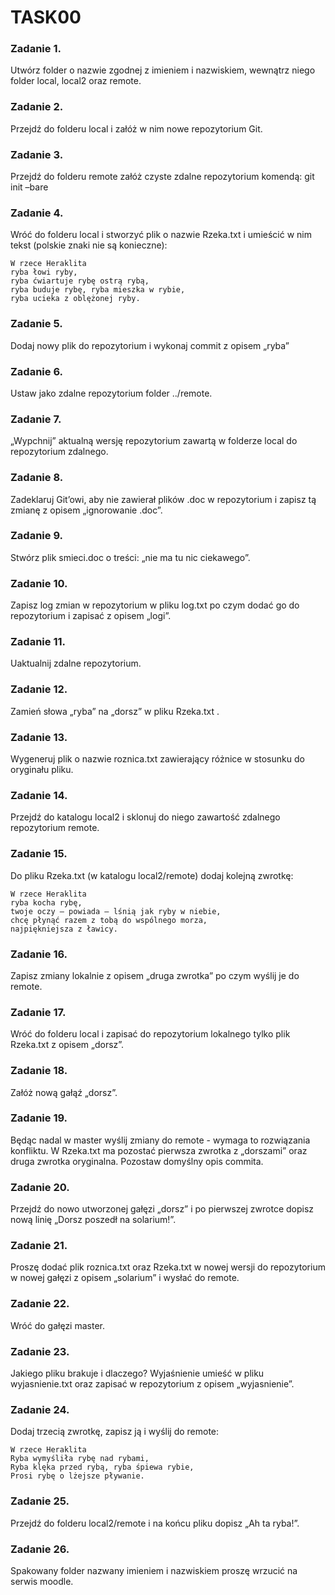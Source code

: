 # TASK00

### **Zadanie 1.**
Utwórz folder o nazwie zgodnej z imieniem i nazwiskiem, wewnątrz niego folder
local, local2 oraz remote.

### **Zadanie 2.**
Przejdź do folderu local i załóż w nim nowe repozytorium Git.

### **Zadanie 3.**
Przejdź do folderu remote załóż czyste zdalne repozytorium komendą:
git init –bare

### **Zadanie 4.**
Wróć do folderu local i stworzyć plik o nazwie Rzeka.txt i umieścić w nim tekst
(polskie znaki nie są konieczne):
```
W rzece Heraklita
ryba łowi ryby,
ryba ćwiartuje rybę ostrą rybą,
ryba buduje rybę, ryba mieszka w rybie,
ryba ucieka z oblężonej ryby.
```
### **Zadanie 5.**
Dodaj nowy plik do repozytorium i wykonaj commit z opisem „ryba”

### **Zadanie 6.** 
Ustaw jako zdalne repozytorium folder ../remote.

### **Zadanie 7.**
„Wypchnij” aktualną wersję repozytorium zawartą w folderze local do
repozytorium zdalnego.

### **Zadanie 8.**
Zadeklaruj Git’owi, aby nie zawierał plików .doc w repozytorium i zapisz tą
zmianę z opisem „ignorowanie .doc”.

### **Zadanie 9.**
Stwórz plik smieci.doc o treści: „nie ma tu nic ciekawego”.

### **Zadanie 10.**
Zapisz log zmian w repozytorium w pliku log.txt po czym dodać go do
repozytorium i zapisać z opisem „logi”.

### **Zadanie 11.** 
Uaktualnij zdalne repozytorium.

### **Zadanie 12.** 
Zamień słowa „ryba” na „dorsz” w pliku Rzeka.txt .

### **Zadanie 13.**
Wygeneruj plik o nazwie roznica.txt zawierający różnice w stosunku do
oryginału pliku.

### **Zadanie 14.**
Przejdź do katalogu local2 i sklonuj do niego zawartość zdalnego repozytorium
remote.
### **Zadanie 15.**
Do pliku Rzeka.txt (w katalogu local2/remote) dodaj kolejną zwrotkę:
```
W rzece Heraklita
ryba kocha rybę,
twoje oczy – powiada – lśnią jak ryby w niebie,
chcę płynąć razem z tobą do wspólnego morza,
najpiękniejsza z ławicy.
```
### **Zadanie 16.**
Zapisz zmiany lokalnie z opisem „druga zwrotka” po czym wyślij je do remote.

### **Zadanie 17.**
Wróć do folderu local i zapisać do repozytorium lokalnego tylko plik Rzeka.txt
z opisem „dorsz”.

### **Zadanie 18.**
Załóż nową gałąź „dorsz”.

### **Zadanie 19.**
Będąc nadal w master wyślij zmiany do remote - wymaga to rozwiązania
konfliktu. W Rzeka.txt ma pozostać pierwsza zwrotka z „dorszami” oraz druga
zwrotka oryginalna. Pozostaw domyślny opis commita.

### **Zadanie 20.**
Przejdź do nowo utworzonej gałęzi „dorsz” i po pierwszej zwrotce dopisz nową
linię „Dorsz poszedł na solarium!”.

### **Zadanie 21.**
Proszę dodać plik roznica.txt oraz Rzeka.txt w nowej wersji do repozytorium
w nowej gałęzi z opisem „solarium” i wysłać do remote.

### **Zadanie 22.**
Wróć do gałęzi master.

### **Zadanie 23.**
Jakiego pliku brakuje i dlaczego? Wyjaśnienie umieść w pliku wyjasnienie.txt
oraz zapisać w repozytorium z opisem „wyjasnienie”.

### **Zadanie 24.**
Dodaj trzecią zwrotkę, zapisz ją i wyślij do remote:
```
W rzece Heraklita
Ryba wymyśliła rybę nad rybami,
Ryba klęka przed rybą, ryba śpiewa rybie,
Prosi rybę o lżejsze pływanie.
```
### **Zadanie 25.**
Przejdź do folderu local2/remote i na końcu pliku dopisz „Ah ta ryba!”.

### **Zadanie 26.** 
Spakowany folder nazwany imieniem i nazwiskiem proszę wrzucić na serwis
moodle.
